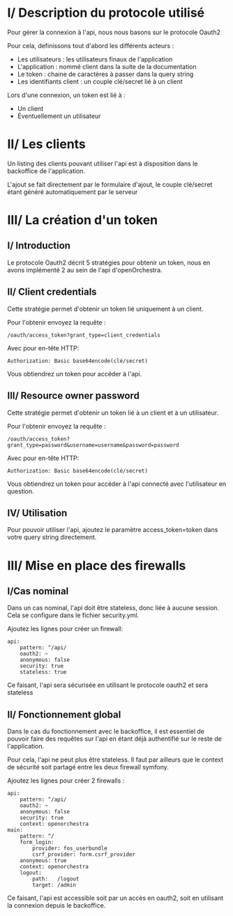 # I/ Description du protocole utilisé

Pour gérer la connexion à l'api, nous nous basons sur le protocole Oauth2

Pour cela, definissons tout d'abord les différents acteurs : 

 - Les utilisateurs : les utilisateurs finaux de l'application
 - L'application : nommé client dans la suite de la documentation
 - Le token : chaine de caractères à passer dans la query string
 - Les identifiants client : un couple clé/secret lié à un client

Lors d'une connexion, un token est lié à : 

 - Un client
 - Éventuellement un utilisateur

# II/ Les clients

Un listing des clients pouvant utiliser l'api est à disposition dans le backoffice de l'application.

L'ajout se fait directement par le formulaire d'ajout, le couple clé/secret étant généré automatiquement par le serveur

# III/ La création d'un token

## I/ Introduction

Le protocole Oauth2 décrit 5 stratégies pour obtenir un token, nous en avons implémenté 2 au sein de l'api d'openOrchestra.

## II/ Client credentials

Cette stratégie permet d'obtenir un token lié uniquement à un client.

Pour l'obtenir envoyez la requête :

    /oauth/access_token?grant_type=client_credentials

Avec pour en-tête HTTP:

    Authorization: Basic base64encode(clé/secret)

Vous obtiendrez un token pour accéder à l'api.

## III/ Resource owner password

Cette stratégie permet d'obtenir un token lié à un client et à un utilisateur.

Pour l'obtenir envoyez la requête :

    /oauth/access_token?grant_type=password&username=username&password=password

Avec pour en-tête HTTP:

    Authorization: Basic base64encode(clé/secret)

Vous obtiendrez un token pour accéder à l'api connecté avec l'utilisateur en question.

## IV/ Utilisation

Pour pouvoir utiliser l'api, ajoutez le paramètre access_token=token dans votre query string directement.

# III/ Mise en place des firewalls

## I/Cas nominal

Dans un cas nominal, l'api doit être stateless, donc liée à aucune session.
Cela se configure dans le fichier security.yml.

Ajoutez les lignes pour créer un firewall:

    api:
        pattern: ^/api/
        oauth2: ~
        anonymous: false
        security: true
        stateless: true

Ce faisant, l'api sera sécurisée en utilisant le protocole oauth2 et sera stateless

## II/ Fonctionnement global

Dans le cas du fonctionnement avec le backoffice, il est essentiel de pouvoir faire des requêtes sur l'api
 en étant déjà authentifié sur le reste de l'application.

Pour cela, l'api ne peut plus être stateless.
Il faut par ailleurs que le context de sécurité soit partagé entre les deux firewall symfony.

Ajoutez les lignes pour créer 2 firewalls :

    api:
        pattern: ^/api/
        oauth2: ~
        anonymous: false
        security: true
        context: openorchestra
    main:
        pattern: ^/
        form_login:
            provider: fos_userbundle
            csrf_provider: form.csrf_provider
        anonymous: true
        context: openorchestra
        logout:
            path:   /logout
            target: /admin

Ce faisant, l'api est accessible soit par un accès en oauth2, soit en utilisant la connexion depuis le backoffice.
